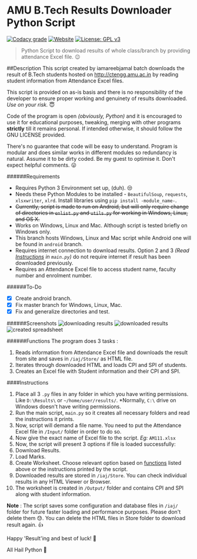 # AMU B.Tech Results Downloader Python Script

[![Codacy grade](https://img.shields.io/codacy/grade/5a696561ef25409fa0531459e169eb8d.svg)]()
[![Website](https://img.shields.io/website-up-down-green-red/http/ctengg.amu.ac.in.svg)]()
[![License: GPL v3](https://img.shields.io/badge/License-GPL%20v3-blue.svg)](http://www.gnu.org/licenses/gpl-3.0)  

> Python Script to download results of whole class/branch by providing attendance Excel file. :wink:

##Description 
This script created by iamareebjamal batch downloads the result of B.Tech students hosted on http://ctengg.amu.ac.in by reading student information from Attendance Excel files. 

This script is provided on as-is basis and there is no responsibility of the developer to ensure proper working and genuinety of results downloaded. *Use on your risk.* :innocent:

Code of the program is open *(obviously, Python)* and it is encouraged to use it for educational purposes, tweaking, merging with other programs **strictly** till it remains personal. If intended otherwise, it should follow the GNU LICENSE provided. 

There's no guarantee that code will be easy to understand. Program is modular and does similar works in different modules so redundancy is natural. Assume it to be dirty coded. Be my guest to optimise it. Don't expect helpful comments. :stuck_out_tongue:

######Requirements
+ Requires Python 3 Environment set up, (duh). :unamused:
+ Needs these Python Modules to be installed - `BeautifulSoup`, `requests`, `xlsxwriter`, `xlrd`. Install libraries using `pip install -module_name-`. 
+ ~~Currently, script is made to run on Android, but will only require change of directories in `enlist.py` and `utils.py` for working in Windows, Linux, and OS X.~~
+ Works on Windows, Linux and Mac. Although script is tested briefly on Windows only. 
+ This branch hosts Windows, Linux and Mac script while Android one will be found in `android` branch. 
+ Requires internet connection to download results. Option 2 and 3 *(Read [Instructions](#instructions) in `main.py`)* do not require internet if result has been downloaded previously. 
+ Requires an Attendance Excel file to access student name, faculty number and enrolment number. 

######To-Do
- [x] Create android branch.
- [x] Fix master branch for Windows, Linux, Mac.
- [x] Fix and generalize directories and test.

######Screenshots
![downloading results](https://raw.githubusercontent.com/iamareebjamal/get_results/master/pics/pic1.png)
![downloaded results](https://raw.githubusercontent.com/iamareebjamal/get_results/master/pics/pic2.png)
![created spreadsheet](https://raw.githubusercontent.com/iamareebjamal/get_results/master/pics/pic3.png)

######Functions 
The program does 3 tasks :

1. Reads information from Attendance Excel file and downloads the result from site and saves in `/iaj/Store/` as HTML file.
2. Iterates through downloaded HTML and loads CPI and SPI of students.
3. Creates an Excel file with Student information and their CPI and SPI.

####Instructions
1. Place all 3 `.py` files in any folder in which you have writing permissions. Like `D:\Results\` or `~/home/user/results/`. *Normally, `C:\` drive on Windows doesn't have writing permissions.
2. Run the main script, `main.py` so it creates all necessary folders and read the instructions it prints. 
3. Now, script will demand a file name. You need to put the Attendance Excel file in `/Input/` folder in order to do so. 
4. Now give the exact name of Excel file to the script. *Eg:* `AM111.xlsx`
5. Now, the script will present 3 options if file is loaded successfully:
  1. Download Results. 
  2. Load Marks. 
  3. Create Worksheet. 
Choose relevant option based on [functions](#functions) listed above or the instructions printed by the script.
6. Downloaded results are stored in `/iaj/Store`. You can check individual results in any HTML Viewer or Browser. 
7. The worksheet is created in `/Output/` folder and contains CPI and SPI along with student information. 

**Note** : The script saves some configuration and database files in `/iaj/` folder for future faster loading and performance purposes. Please don't delete them :sweat:. You can delete the HTML files in Store folder to download result again. :+1:

Happy 'Result'ing and best of luck! :dancers:

All Hail Python :raised_hands:
